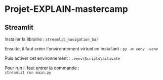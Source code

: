 # Projet-EXPLAIN-mastercamp

## Streamlit

Installer la librairie :
`streamlit_navigation_bar`

Ensuite, il faut créer l'environnement virtuel en installant :
`py -m venv .venv`

Puis activer cet environnement :
`.venv\Scripts\activate`

Pour run il faut entrer la commande :    
`streamlit run main.py`


